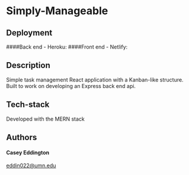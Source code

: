 # Simply-Manageable

## Deployment
####Back end - Heroku:
####Front end - Netlify: 

## Description
Simple task management React application with a Kanban-like structure. Built to work on developing an Express back end api. 

## Tech-stack
Developed with the MERN stack 

## Authors
#### Casey Eddington
eddin022@umn.edu
